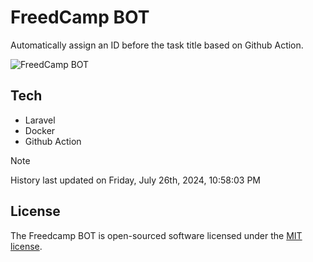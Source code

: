 # FreedCamp BOT

Automatically assign an ID before the task title based on Github Action.

![FreedCamp BOT](https://repository-images.githubusercontent.com/737932867/7d34798b-2680-471c-b089-a78a718d3d6a)

## Tech

- Laravel
- Docker
- Github Action

> [!NOTE]  
> History last updated on Friday, July 26th, 2024, 10:58:03 PM

## License

The Freedcamp BOT is open-sourced software licensed under the [MIT license](https://opensource.org/licenses/MIT).
